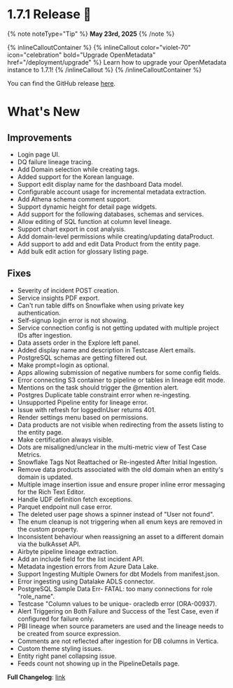 # 1.7.1 Release 🎉

{% note noteType="Tip" %}
**May 23rd, 2025**
{% /note %}

{% inlineCalloutContainer %}
{% inlineCallout
color="violet-70"
icon="celebration"
bold="Upgrade OpenMetadata"
href="/deployment/upgrade" %}
Learn how to upgrade your OpenMetadata instance to 1.7.1!
{% /inlineCallout %}
{% /inlineCalloutContainer %}

You can find the GitHub release [here](https://github.com/open-metadata/OpenMetadata/releases/tag/1.7.1-release).

# What's New

## Improvements

- Login page UI.
- DQ failure lineage tracing.
- Add Domain selection while creating tags.
- Added support for the Korean language.
- Support edit display name for the dashboard Data model.
- Configurable account usage for incremental metadata extraction.
- Add Athena schema comment support.
- Support dynamic height for detail page widgets.
- Add support for the following databases, schemas and services.
- Allow editing of SQL function at column level lineage.
- Support chart export in cost analysis.
- Add domain-level permissions while creating/updating dataProduct.
- Add support to add and edit Data Product from the entity page.
- Add bulk edit action for glossary listing page.

## Fixes

- Severity of incident POST creation.
- Service insights PDF export.
- Can't run table diffs on Snowflake when using private key authentication.
- Self-signup login error is not showing.
- Service connection config is not getting updated with multiple project IDs after ingestion.
- Data assets order in the Explore left panel.
- Added display name and description in Testcase Alert emails.
- PostgreSQL schemas are getting filtered out.
- Make prompt=login as optional.
- Apps allowing submission of negative numbers for some config fields.
- Error connecting S3 container to pipeline or tables in lineage edit mode.
- Mentions on the task should trigger the @mention alert.
- Postgres Duplicate table constraint error when re-ingesting.
- Unsupported Pipeline entity for lineage error.
- Issue with refresh for loggedInUser returns 401.
- Render settings menu based on permissions.
- Data products are not visible when redirecting from the assets listing to the entity page.
- Make certification always visible.
- Dots are misaligned/unclear in the multi-metric view of Test Case Metrics.
- Snowflake Tags Not Reattached or Re-ingested After Initial Ingestion.
- Remove data products associated with the old domain when an entity's domain is updated.
- Multiple image insertion issue and ensure proper inline error messaging for the Rich Text Editor.
- Handle UDF definition fetch exceptions.
- Parquet endpoint null case error.
- The deleted user page shows a spinner instead of "User not found".
- The enum cleanup is not triggering when all enum keys are removed in the custom property.
- Inconsistent behaviour when reassigning an asset to a different domain via the bulkAsset API.
- Airbyte pipeline lineage extraction.
- Add an include field for the list incident API.
- Metadata ingestion errors from Azure Data Lake.
- Support Ingesting Multiple Owners for dbt Models from manifest.json.
- Error ingesting using Datalake ADLS connector.
- PostgreSQL Sample Data Err- FATAL: too many connections for role "role_name".
- Testcase "Column values to be unique- oracledb error (ORA-00937).
- Alert Triggering on Both Failure and Success of the Test Case, even if configured for failure only.
- PBI lineage when source parameters are used and the lineage needs to be created from source expression.
- Comments are not reflected after ingestion for DB columns in Vertica.
- Custom theme styling issues.
- Entity right panel collapsing issue.
- Feeds count not showing up in the PipelineDetails page.

**Full Changelog**: [link](https://github.com/open-metadata/OpenMetadata/compare/1.7.0-release...1.7.1-release)